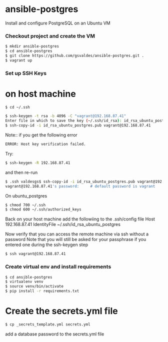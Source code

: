 # ansible-postgres
Install and configure PostgreSQL on an Ubuntu VM


### Checkout project and create the VM

```bash
$ mkdir ansible-postgres
$ cd ansible-postgres
$ git clone https://github.com/gsvaldes/ansible-postgres.git .
$ vagrant up
```
### Set up SSH Keys

# on host machine
```bash
$ cd ~/.ssh
```

```bash
$ ssh-keygen -t rsa -b 4096 -C "vagrant@192.168.87.41"
Enter file in which to save the key (~/.ssh/id_rsa): id_rsa_ubuntu_postgres
$ ssh-copy-id -i id_rsa_ubuntu_postgres.pub vagrant@192.168.87.41
```

Note:: if you get the following error

```bash
ERROR: Host key verification failed.
```

Try:
```bash
$ ssh-keygen -R 192.168.87.41
```
and then re-run 

```bash
$ .ssh valdesgs$ ssh-copy-id -i id_rsa_ubuntu_postgres.pub vagrant@192.168.87.41
vagrant@192.168.87.41's password:     # default password is vagrant
```

On ubuntu_postgres
```bash
$ chmod 700 ~/.ssh
$ chmod 600 ~/.ssh/authorized_keys
```


Back on your host machine add the followiing to the .ssh/config file
Host 192.168.87.41
  IdentityFile ~/.ssh/id_rsa_ubuntu_postgres

Now verify that you can access the remote machine via ssh without a password
Note that you will still be asked for your passphrase if you entered one during the ssh-keygen step

```bash
$ ssh vagrant@192.168.87.41
```

### Create virtual env and install requirements
```bash
$ cd ansible-postgres
$ virtualenv venv
$ source venv/bin/activate
$ pip install -r requirements.txt
```

# Create the secrets.yml file
```bash
$ cp _secrets_template.yml secrets.yml
```
add a database password to the secrets.yml file

